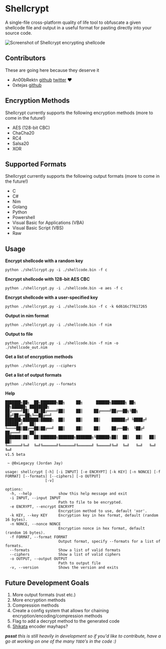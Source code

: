 # Shellcrypt

A single-file cross-platform quality of life tool to obfuscate a given shellcode file and output in a useful format for pasting directly into your source code.

![Screenshot of Shellcrypt encrypting shellcode](https://i.imgur.com/DavG7ad.png)

## Contributors

These are going here because they deserve it
- An00bRektn [github](https://github.com/An00bRektn) [twitter](https://twitter.com/An00bRektn) ♥
- 0xtejas [github](https://github.com/0xtejas)

## Encryption Methods

Shellcrypt currently supports the following encryption methods (more to come in the future!)

- AES (128-bit CBC)
- ChaCha20
- RC4
- Salsa20
- XOR

## Supported Formats

Shellcrypt currently supports the following output formats (more to come in the future!)

- C
- C#
- Nim
- Golang
- Python
- Powershell
- Visual Basic for Applications (VBA)
- Visual Basic Script (VBS)
- Raw

## Usage 
**Encrypt shellcode with a random key**
```plaintext
python ./shellcrypt.py -i ./shellcode.bin -f c
```
**Encrypt shellcode with 128-bit AES CBC**
```plaintext
python ./shellcrypt.py -i ./shellcode.bin -e aes -f c
```
**Encrypt shellcode with a user-specified key**
```plaintext
python ./shellcrypt.py -i ./shellcode.bin -f c -k 6d616c77617265
```
**Output in nim format**
```plaintext
python ./shellcrypt.py -i ./shellcode.bin -f nim
```
**Output to file**
```plaintext
python ./shellcrypt.py -i ./shellcode.bin -f nim -o ./shellcode_out.nim
```
**Get a list of encryption methods**
```plaintext
python ./shellcrypt.py --ciphers
```
**Get a list of output formats**
```plaintext
python ./shellcrypt.py --formats
```
**Help**
```plaintext
███████╗██╗  ██╗███████╗██╗     ██╗      ██████╗██████╗ ██╗   ██╗██████╗ ████████╗
██╔════╝██║  ██║██╔════╝██║     ██║     ██╔════╝██╔══██╗╚██╗ ██╔╝██╔══██╗╚══██╔══╝
███████╗███████║█████╗  ██║     ██║     ██║     ██████╔╝ ╚████╔╝ ██████╔╝   ██║
╚════██║██╔══██║██╔══╝  ██║     ██║     ██║     ██╔══██╗  ╚██╔╝  ██╔═══╝    ██║
███████║██║  ██║███████╗███████╗███████╗╚██████╗██║  ██║   ██║   ██║        ██║
╚══════╝╚═╝  ╚═╝╚══════╝╚══════╝╚══════╝ ╚═════╝╚═╝  ╚═╝   ╚═╝   ╚═╝        ╚═╝
v1.5 beta

 ~ @0xLegacyy (Jordan Jay)

usage: shellcrypt [-h] [-i INPUT] [-e ENCRYPT] [-k KEY] [-n NONCE] [-f FORMAT] [--formats] [--ciphers] [-o OUTPUT]
                  [-v]

options:
  -h, --help            show this help message and exit
  -i INPUT, --input INPUT
                        Path to file to be encrypted.
  -e ENCRYPT, --encrypt ENCRYPT
                        Encryption method to use, default 'xor'.
  -k KEY, --key KEY     Encryption key in hex format, default (random 16 bytes).
  -n NONCE, --nonce NONCE
                        Encryption nonce in hex format, default (random 16 bytes).
  -f FORMAT, --format FORMAT
                        Output format, specify --formats for a list of formats.
  --formats             Show a list of valid formats
  --ciphers             Show a list of valid ciphers
  -o OUTPUT, --output OUTPUT
                        Path to output file
  -v, --version         Shows the version and exits
```

## Future Development Goals

1. More output formats (rust etc.)
2. More encryption methods
3. Compression methods
4. Create a config system that allows for chaining encryption/encoding/compression methods
5. Flag to add a decrypt method to the generated code
6. [Shikata](https://github.com/EgeBalci/sgn) encoder mayhaps?

_**pssst** this is still heavily in development so if you'd like to contribute, have a go at working on one of the many `TODO`'s in the code :)_
